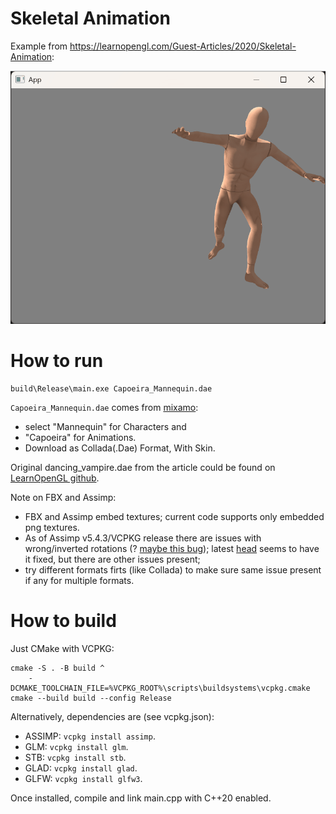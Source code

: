 # Skeletal Animation

Example from <https://learnopengl.com/Guest-Articles/2020/Skeletal-Animation>:

![](Capoeira_Mannequin.gif)

# How to run

```
build\Release\main.exe Capoeira_Mannequin.dae
```

`Capoeira_Mannequin.dae` comes from [mixamo](https://www.mixamo.com/):

 * select "Mannequin" for Characters and
 * "Capoeira" for Animations.
 * Download as Collada(.Dae) Format, With Skin.

Original dancing_vampire.dae from the article could be found on [LearnOpenGL github](https://github.com/JoeyDeVries/LearnOpenGL/tree/6159792dec67ff0ba70f7fd2eafd88b683730e64/resources/objects/vampire).  

Note on FBX and Assimp:

 * FBX and Assimp embed textures; current code supports only embedded png textures.
 * As of Assimp v5.4.3/VCPKG release there are issues with wrong/inverted rotations (? [maybe this bug](https://github.com/assimp/assimp/issues/4714)); latest [head](https://github.com/assimp/assimp/tree/55e635943666241413c7d544556468c66aa11f13) seems to have it fixed, but there are other issues present;
 * try different formats firts (like Collada) to make sure same issue present if any for multiple formats.

# How to build

Just CMake with VCPKG:

```
cmake -S . -B build ^
	-DCMAKE_TOOLCHAIN_FILE=%VCPKG_ROOT%\scripts\buildsystems\vcpkg.cmake
cmake --build build --config Release
```

Alternatively, dependencies are (see vcpkg.json):

 - ASSIMP: `vcpkg install assimp`.
 - GLM: `vcpkg install glm`.
 - STB: `vcpkg install stb`.
 - GLAD: `vcpkg install glad`.
 - GLFW: `vcpkg install glfw3`.

Once installed, compile and link main.cpp with C++20 enabled.
